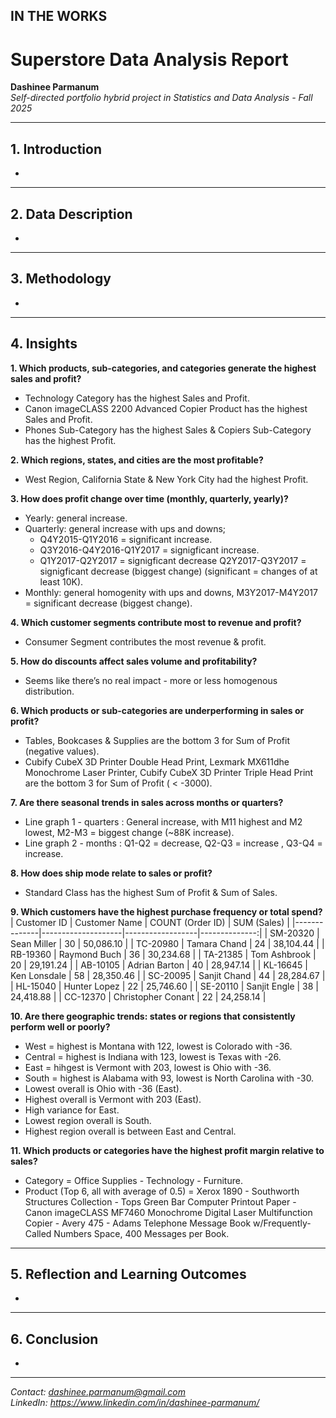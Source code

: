 ## IN THE WORKS

# Superstore Data Analysis Report

**Dashinee Parmanum**  
*Self-directed portfolio hybrid project in Statistics and Data Analysis - Fall 2025*

---
## 1. Introduction
-

---
## 2. Data Description
- 

---
## 3. Methodology
- 

---
## 4. Insights
**1. Which products, sub-categories, and categories generate the highest sales and profit?**
- Technology Category has the highest Sales and Profit.  
- Canon imageCLASS 2200 Advanced Copier Product has the highest Sales and Profit.  
- Phones Sub-Category has the highest Sales & Copiers Sub-Category has the highest Profit.  

**2. Which regions, states, and cities are the most profitable?**
- West Region, California State & New York City had the highest Profit.  

**3. How does profit change over time (monthly, quarterly, yearly)?**
- Yearly: general increase.  
- Quarterly: general increase with ups and downs;  
    - Q4Y2015-Q1Y2016 = significant increase.
    - Q3Y2016-Q4Y2016-Q1Y2017 = signigficant increase.
    - Q1Y2017-Q2Y2017 = signigficant decrease Q2Y2017-Q3Y2017 =  signigficant decrease (biggest change) (significant = changes of at least 10K). 
- Monthly: general homogenity with ups and downs, M3Y2017-M4Y2017 = significant decrease (biggest change).  
  
**4. Which customer segments contribute most to revenue and profit?**
- Consumer Segment contributes the most revenue & profit.  

**5. How do discounts affect sales volume and profitability?**
- Seems like there’s no real impact - more or less homogenous distribution.  

**6. Which products or sub-categories are underperforming in sales or profit?**
- Tables, Bookcases & Supplies are the bottom 3 for Sum of Profit (negative values).  
- Cubify CubeX 3D Printer Double Head Print, Lexmark MX611dhe Monochrome Laser Printer, Cubify CubeX 3D Printer Triple Head Print are the bottom 3 for Sum of Profit ( < -3000). 

**7. Are there seasonal trends in sales across months or quarters?**
- Line graph 1 - quarters : General increase, with M11 highest and M2 lowest, M2-M3 = biggest change (~88K increase).  
- Line graph 2 - months : Q1-Q2 = decrease, Q2-Q3 = increase , Q3-Q4 = increase.  
  
**8. How does ship mode relate to sales or profit?**
- Standard Class has the highest Sum of Profit & Sum of Sales.  
  
**9. Which customers have the highest purchase frequency or total spend?**
| Customer ID | Customer Name       | COUNT (Order ID) | SUM (Sales)  |
|--------------|--------------------|------------------|--------------:|
| SM-20320     | Sean Miller        | 30               | 50,086.10     |
| TC-20980     | Tamara Chand       | 24               | 38,104.44     |
| RB-19360     | Raymond Buch       | 36               | 30,234.68     |
| TA-21385     | Tom Ashbrook       | 20               | 29,191.24     |
| AB-10105     | Adrian Barton      | 40               | 28,947.14     |
| KL-16645     | Ken Lonsdale       | 58               | 28,350.46     |
| SC-20095     | Sanjit Chand       | 44               | 28,284.67     |
| HL-15040     | Hunter Lopez       | 22               | 25,746.60     |
| SE-20110     | Sanjit Engle       | 38               | 24,418.88     |
| CC-12370     | Christopher Conant | 22               | 24,258.14     |
 
**10. Are there geographic trends: states or regions that consistently perform well or poorly?**
- West = highest is Montana with 122, lowest is Colorado with -36.
- Central = highest is Indiana with 123, lowest is Texas with -26.
- East = hihgest is Vermont with 203, lowest is Ohio with -36.
- South = highest is Alabama with 93, lowest is North Carolina with -30.
- Lowest overall is Ohio with -36 (East).
- Highest overall is Vermont with 203 (East).
- High variance for East.
- Lowest region overall is South.
- Highest region overall is between East and Central.

  
**11. Which products or categories have the highest profit margin relative to sales?**
- Category = Office Supplies - Technology - Furniture.  
- Product (Top 6, all with average of 0.5) = Xerox 1890 - Southworth Structures Collection - Tops Green Bar Computer Printout Paper - Canon imageCLASS MF7460 Monochrome Digital Laser Multifunction Copier - Avery 475 - Adams Telephone Message Book w/Frequently-Called Numbers Space, 400 Messages per Book.  

---
## 5. Reflection and Learning Outcomes
- 

---
## 6. Conclusion
- 

---
*Contact: dashinee.parmanum@gmail.com*  
*LinkedIn: https://www.linkedin.com/in/dashinee-parmanum/*  
